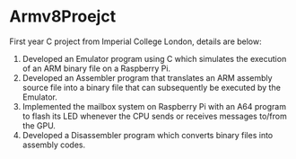 # Armv8Proejct

First year C project from Imperial College London, details are below:

1. Developed an Emulator program using C which simulates the execution of an ARM binary file on a Raspberry Pi.
2. Developed an Assembler program that translates an ARM assembly source file into a binary file that can subsequently be executed by the Emulator.
3. Implemented the mailbox system on Raspberry Pi with an A64 program to flash its LED whenever the CPU sends or receives messages to/from the GPU.
4. Developed a Disassembler program which converts binary files into assembly codes.
